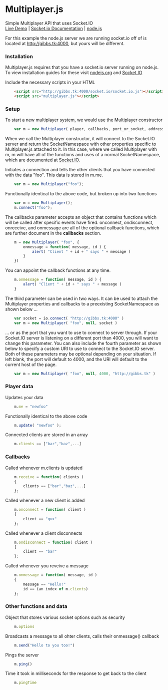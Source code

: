 Multiplayer.js
==============

Simple Multiplayer API that uses Socket.IO  
[Live Demo](http://gibbs.tk/Multiplayer.js/example) | [Socket.io Documentation](http://socket.io/#how-to-use) | [node.js](http://nodejs.org/)  

For this example the node.js server we are running socket.io off of is located at http://gibbs.tk:4000, but yours will be different.  

### Installation ###

Multiplayer.js requires that you have a socket.io server running on node.js.  
To view installation guides for these visit [nodejs.org](http://nodejs.org/) and [Socket.IO](http://socket.io/#how-to-use)

Include the necessary scripts in your HTML
```html
    <script src="http://gibbs.tk:4000/socket.io/socket.io.js"></script>
    <script src="multiplayer.js"></script>
```

### Setup ###

To start a new multiplayer system, we would use the Multiplayer constructor
```javascript
    var m = new Multiplayer( player, callbacks, port_or_socket, address )
```

When we call the Multiplayer constructor, it will connect to the Socket.IO server and return the SocketNamespace with other properties specific to Multiplayer.js attached to it. In this case, where we called Multiplayer with m, m will have all of the functions and uses of a normal SocketNamespace, which are documented at [Socket.IO](http://socket.io/#how-to-use).   

Initiates a connection and tells the other clients that you have connected with the data "foo". This data is stored in m.me.
```javascript
    var m = new Multiplayer("foo");
```
Functionally identical to the above code, but broken up into two functions
```javascript
    var m = new Multiplayer();
    m.connect("foo");
```


The callbacks parameter accepts an object that contains functions which will be called after specific events have fired. onconnect, ondisconnect, onreceive, and onmessage are all of the optional callback functions, which are further document in the __callbacks__ section.  
```javascript
    m = new Multiplayer( "foo", {
        onmessage = function( message, id ) {
            alert( "Client " + id + " says " + message )
        }
    })
```
You can appoint the callback functions at any time.
```javascript
    m.onmessage = function( message, id ) {
        alert( "Client " + id + " says " + message )
    }
```

The third parameter can be used in two ways. It can be used to attach the Multiplayer properties and callbacks to a preexisting SocketNamespace as shown below ...
```javascript
    var socket = io.connect( "http://gibbs.tk:4000" )
    var m = new Multiplayer( "foo", null, socket )
```

... or as the port that you want to use to connect to server through. If your Socket.IO server is listening on a different port than 4000, you will want to change this parameter. You can also include the fourth parameter as shown below to specify a custom URI to use to connect to the Socket.IO server. Both of these parameters may be optional depending on your situation. If left blank, the port will default to 4000, and the URI will default to the current host of the page.
```javascript
    var m = new Multiplayer( "foo", null, 4000, "http://gibbs.tk" )
```



### Player data ###

Updates your data 
```javascript
    m.me = "newfoo"
```
Functionally identical to the above code  
```javascript
    m.update( "newfoo" );
```
Connected clients are stored in an array  
```javascript
    m.clients == ["bar","baz",...]
```
    
    
### Callbacks ###

Called whenever m.clients is updated  
```javascript
    m.receive = function( clients )
    {
    	clients == ["bar","baz",...]
    };
```
Called whenever a new client is added  
```javascript
    m.onconnect = function( client )
    {
    	client == "qux"
    };
```
Called whenever a client disconnects  
```javascript
    m.ondisconnect = function( client )
    {
    	client == "bar"
    };
```
Called whenever you reveive a message  
```javascript
    m.onmessage = function( message, id )
    {
    	message == "Hello!"
        id == (an index of m.clients)
    };
```
    
### Other functions and data ###

Object that stores various socket options such as security  
```javascript
    m.options
```
Broadcasts a message to all ohter clients, calls their onmessage() callback 
```javascript
    m.send("Hello to you too!")
```
Pings the server  
```javascript
    m.ping()
```
Time it took in milliseconds for the response to get back to the client 
```javascript
    m.pingTime
```